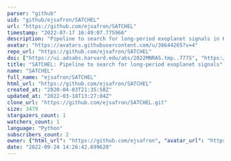 ```yaml
---
parser: "github"
uid: "github/ejsafron/SATCHEL"
url: "https://github.com/ejsafron/SATCHEL"
timestamp: "2022-07-17 16:49:07.775966"
description: "Pipeline to search for long-period exoplanet signals in Kepler time-series data classified on the Planet Hunters website."
avatar: "https://avatars.githubusercontent.com/u/36644265?v=4"
repo_url: "https://github.com/ejsafron/SATCHEL"
doi: ["https://ui.adsabs.harvard.edu/abs/2022MNRAS.tmp..777S", "https://ui.adsabs.harvard.edu/abs/2022ascl.soft03011S/abstract"]
title: "SATCHEL: Pipeline to search for long-period exoplanet signals"
name: "SATCHEL"
full_name: "ejsafron/SATCHEL"
html_url: "https://github.com/ejsafron/SATCHEL"
created_at: "2020-04-03T21:35:58Z"
updated_at: "2022-03-18T13:27:04Z"
clone_url: "https://github.com/ejsafron/SATCHEL.git"
size: 3479
stargazers_count: 1
watchers_count: 1
language: "Python"
subscribers_count: 2
owner: {"html_url": "https://github.com/ejsafron", "avatar_url": "https://avatars.githubusercontent.com/u/36644265?v=4", "login": "ejsafron", "type": "User"}
date: "2022-09-24 14:26:42.699628"
---
```

